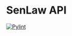 # SenLaw API

[![Pylint](https://github.com/Rohan-Vij/senlaw/actions/workflows/pylint.yml/badge.svg)](https://github.com/Rohan-Vij/senlaw/actions/workflows/pylint.yml)